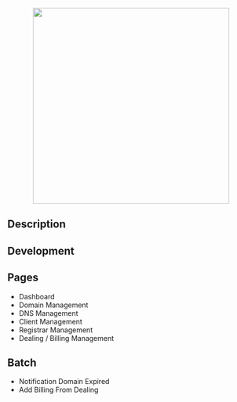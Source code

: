 <p align="center"><img src="https://user-images.githubusercontent.com/50518919/172174251-59503c10-0401-4615-ba9f-2842f2f892c4.jpeg" width="400"></p>


<!-- TODO: batch -->


## Description
<!-- TODO: Write -->

## Development
<!-- TODO: Write -->


## Pages
* Dashboard
* Domain Management
* DNS Management
* Client Management
* Registrar Management
* Dealing / Billing Management

## Batch
* Notification Domain Expired
* Add Billing From Dealing
